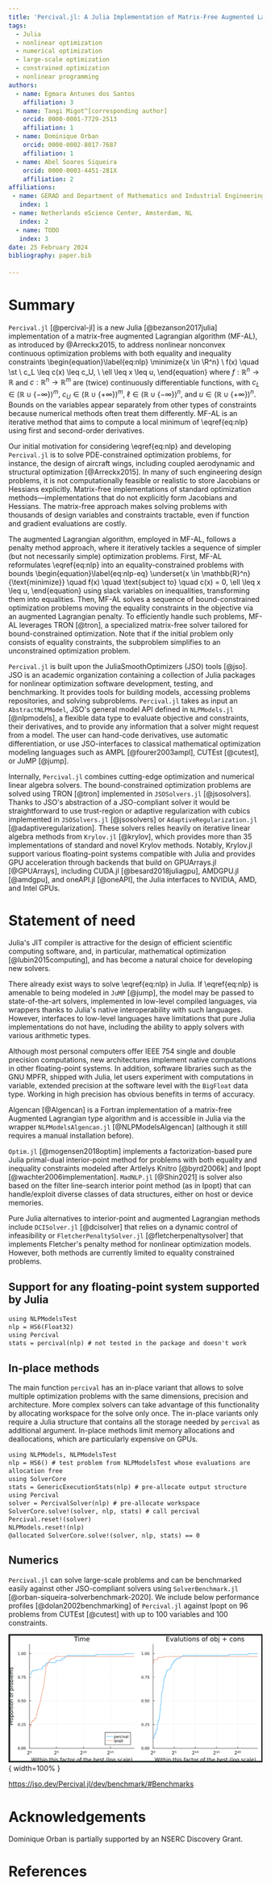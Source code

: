 ```yaml
---
title: 'Percival.jl: A Julia Implementation of Matrix-Free Augmented Lagrangian Algorithm for Nonlinear Optimization'
tags:
  - Julia
  - nonlinear optimization
  - numerical optimization
  - large-scale optimization
  - constrained optimization
  - nonlinear programming
authors:
  - name: Egmara Antunes dos Santos
    affiliation: 3
  - name: Tangi Migot^[corresponding author]
    orcid: 0000-0001-7729-2513
    affiliation: 1
  - name: Dominique Orban
    orcid: 0000-0002-8017-7687
    affiliation: 1
  - name: Abel Soares Siqueira
    orcid: 0000-0003-4451-281X
    affiliation: 2
affiliations:
 - name: GERAD and Department of Mathematics and Industrial Engineering, Polytechnique Montréal, QC, Canada.
   index: 1
 - name: Netherlands eScience Center, Amsterdam, NL
   index: 2
  - name: TODO
   index: 3
date: 25 February 2024
bibliography: paper.bib

---
```


# Summary

`Percival.jl` [@percival-jl] is a new Julia [@bezanson2017julia] implementation of a matrix-free augmented Lagrangian algorithm (MF-AL), as introduced by @Arreckx2015, to address nonlinear nonconvex continuous optimization problems with both equality and inequality constraints
\begin{equation}\label{eq:nlp}
    \minimize{x \in \R^n} \ f(x) \quad \st \ c_L \leq c(x) \leq c_U, \ \ell \leq x \leq u,
\end{equation}
where  $f:\mathbb{R}^n \rightarrow \mathbb{R}$ and  $c:\mathbb{R}^n \rightarrow \mathbb{R}^m$ are (twice) continuously differentiable functions, with  $c_L \in \left(\mathbb{R} \cup \{-\infty\} \right)^m$,  $c_U \in \left(\mathbb{R} \cup \{+\infty\} \right)^m$,  $\ell \in \left(\mathbb{R} \cup \{-\infty\} \right)^n$, and  $u \in \left(\mathbb{R} \cup \{+\infty\} \right)^n$.
Bounds on the variables appear separately from other types of constraints because numerical methods often treat them differently.
MF-AL is an iterative method that aims to compute a local minimum of \eqref{eq:nlp} using first and second-order derivatives.

Our initial motivation for considering \eqref{eq:nlp} and developing `Percival.jl` is to solve PDE-constrained optimization problems, for instance, the design of aircraft wings, including coupled aerodynamic and structural optimization [@Arreckx2015].
In many of such engineering design problems, it is not computationally feasible or realistic to store Jacobians or Hessians explicitly.
Matrix-free implementations of standard optimization methods—implementations that do not explicitly form Jacobians and Hessians.
The matrix-free approach makes solving problems with thousands of design variables and constraints tractable, even if function and gradient evaluations are costly.

The augmented Lagrangian algorithm, employed in MF-AL, follows a penalty method approach, where it iteratively tackles a sequence of simpler (but not necessarily simple) optimization problems.
First, MF-AL reformulates \eqref{eq:nlp} into an equality-constrained problems with bounds
\begin{equation}\label{eq:nlp-eq}
    \underset{x \in \mathbb{R}^n}{\text{minimize}} \quad f(x) \quad \text{subject to} \quad c(x) = 0, \ell \leq x \leq u,
\end{equation}
using slack variables on inequalities, transforming them into equalities.
Then, MF-AL solves a sequence of bound-constrained optimization problems moving the equality constraints in the objective via an augmented Lagrangian penalty.
To efficiently handle such problems, MF-AL leverages TRON [@tron], a specialized matrix-free solver tailored for bound-constrained optimization.
Note that if the initial problem only consists of equality constraints, the subproblem simplifies to an unconstrained optimization problem.

`Percival.jl` is built upon the JuliaSmoothOptimizers (JSO) tools [@jso].
JSO is an academic organization containing a collection of Julia packages for nonlinear optimization software development, testing, and benchmarking.
It provides tools for building models, accessing problems repositories, and solving subproblems.
`Percival.jl` takes as input an `AbstractNLPModel`, JSO's general model API defined in `NLPModels.jl` [@nlpmodels], a flexible data type to evaluate objective and constraints, their derivatives, and to provide any information that a solver might request from a model.
The user can hand-code derivatives, use automatic differentiation, or use JSO-interfaces to classical mathematical optimization modeling languages such as AMPL [@fourer2003ampl], CUTEst [@cutest], or JuMP [@jump]. 

Internally, `Percival.jl` combines cutting-edge optimization and numerical linear algebra solvers.
The bound-constrained optimization problems are solved using TRON [@tron] implemented in `JSOSolvers.jl` [@jsosolvers].
Thanks to JSO's abstraction of a JSO-compliant solver it would be straightforward to use trust-region or adaptive regularization with cubics implemented in `JSOSolvers.jl` [@jsosolvers] or `AdaptiveRegularization.jl` [@adaptiveregularization].
These solvers relies heavily on iterative linear algebra methods from `Krylov.jl` [@krylov], which provides more than 35 implementations of standard and novel Krylov methods.
Notably, Krylov.jl support various floating-point systems compatible with Julia and provides GPU acceleration through backends that build on GPUArrays.jl [@GPUArrays], including CUDA.jl [@besard2018juliagpu], AMDGPU.jl [@amdgpu], and oneAPI.jl [@oneAPI], the Julia interfaces to NVIDIA, AMD, and Intel GPUs.

# Statement of need

Julia's JIT compiler is attractive for the design of efficient scientific computing software, and, in particular, mathematical optimization [@lubin2015computing], and has become a natural choice for developing new solvers.

There already exist ways to solve \eqref{eq:nlp} in Julia.
If \eqref{eq:nlp} is amenable to being modeled in `JuMP` [@jump], the model may be passed to state-of-the-art solvers, implemented in low-level compiled languages, via wrappers thanks to Julia's native interoperability with such languages.
However, interfaces to low-level languages have limitations that pure Julia implementations do not have, including the ability to apply solvers with various arithmetic types.

Although most personal computers offer IEEE 754 single and double precision computations,
new architectures implement native computations in other floating-point systems.  In addition,
software libraries such as the GNU MPFR, shipped with Julia, let users experiment with
computations in variable, extended precision at the software level with the `BigFloat` data type.
Working in high precision has obvious benefits in terms of accuracy.

Algencan [@Algencan] is a Fortran implementation of a matrix-free Augmented Lagrangian type algorithm and is accessible in Julia via the wrapper `NLPModelsAlgencan.jl` [@NLPModelsAlgencan] (although it still requires a manual installation before).

`Optim.jl` [@mogensen2018optim] implements a factorization-based pure Julia primal-dual interior-point method for problems with both equality and inequality constraints modeled after Artlelys Knitro [@byrd2006k] and Ipopt [@wachter2006implementation].
`MadNLP.jl` [@Shin2021] is solver also based on the filter line-search interior point method (as in Ipopt) that can handle/exploit diverse classes of data structures, either on host or device memories.

Pure Julia alternatives to interior-point and augmented Lagrangian methods include `DCISolver.jl` [@dcisolver] that relies on a dynamic control of infeasibility or `FletcherPenaltySolver.jl` [@fletcherpenaltysolver] that implements Fletcher's penalty method for nonlinear optimization models. However, both methods are currently limited to equality constrained problems.

## Support for any floating-point system supported by Julia

```
using NLPModelsTest
nlp = HS6(Float32)
using Percival
stats = percival(nlp) # not tested in the package and doesn't work
```

## In-place methods

The main function `percival` has an in-place variant that allows to solve multiple optimization problems with
the same dimensions, precision and architecture. More complex solvers can take advantage of this functionality by allocating workspace for the solve only once. The in-place variants only require a Julia structure that contains all the storage needed by `percival` as additional argument. In-place methods limit memory
allocations and deallocations, which are particularly expensive on GPUs.

```
using NLPModels, NLPModelsTest
nlp = HS6() # test problem from NLPModelsTest whose evaluations are allocation free
using SolverCore
stats = GenericExecutionStats(nlp) # pre-allocate output structure
using Percival
solver = PercivalSolver(nlp) # pre-allocate workspace
SolverCore.solve!(solver, nlp, stats) # call percival
Percival.reset!(solver)
NLPModels.reset!(nlp)
@allocated SolverCore.solve!(solver, nlp, stats) == 0
```

## Numerics

`Percival.jl` can solve large-scale problems and can be benchmarked easily against other JSO-compliant solvers using `SolverBenchmark.jl` [@orban-siqueira-solverbenchmark-2020].
We include below performance profiles [@dolan2002benchmarking] of `Percival.jl` against Ipopt on 96 problems from CUTEst [@cutest] with up to 100 variables and 100 constraints. 

<!--
illustrating that `Percival` is a fast and stable alternative to a state of the art solver

NOTE: Putting the code is too long
```
include("make_problems_list.jl") # setup a file `list_problems.dat` with problem names
include("benchmark.jl") # run the benchmark and store the result in `ipopt_percival_82.jld2`
include("figures.jl") # make the figure
```
-->

![](ipopt_percival_96.png){ width=100% }

https://jso.dev/Percival.jl/dev/benchmark/#Benchmarks

# Acknowledgements

Dominique Orban is partially supported by an NSERC Discovery Grant.

# References
